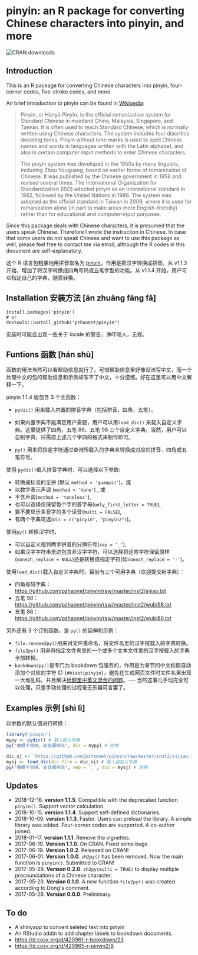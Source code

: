 # pinyin: an R package for converting Chinese characters into pinyin, and more


 ![CRAN downloads](http://cranlogs.r-pkg.org/badges/grand-total/pinyin)

## Introduction

This is an R package for converting Chinese characters into pinyin, four-corner codes, five-stroke codes, and more.



An brief introduction to pinyin can be found in [Wikipedia](https://en.wikipedia.org/wiki/Pinyin):

> Pinyin, or Hànyǔ Pīnyīn, is the official romanization system for Standard Chinese in mainland China, Malaysia, Singapore, and Taiwan. It is often used to teach Standard Chinese, which is normally written using Chinese characters. The system includes four diacritics denoting tones. Pinyin without tone marks is used to spell Chinese names and words in languages written with the Latin alphabet, and also in certain computer input methods to enter Chinese characters.
>
> The pinyin system was developed in the 1950s by many linguists, including Zhou Youguang, based on earlier forms of romanization of Chinese. It was published by the Chinese government in 1958 and revised several times. The International Organization for Standardization (ISO) adopted pinyin as an international standard in 1982, followed by the United Nations in 1986. The system was adopted as the official standard in Taiwan in 2009, where it is used for romanization alone (in part to make areas more English-friendly) rather than for educational and computer-input purposes.

Since this package deals with Chinese characters, it is presumed that the users speak Chinese. Therefore I wrote the instruction in Chinese. In case that some users do not speak Chinese and want to use this package as well, please feel free to contact me via email, although the R codes in this document are self-explanatory. 


这个 R 语言包粗暴地用拼音取名为 [pinyin](https://github.com/pzhaonet/pinyin/)，作用是把汉字转换成拼音。从 v1.1.3 开始，增加了将汉字转换成四角号码或五笔字型的功能。从 v1.1.4 开始，用户可以指定自己的字典，随意转换。


## Installation 安装方法 [ān zhuānɡ fānɡ fǎ]

```{r, eval=FALSE}
install.packages('pinyin')
# or
devtools::install_github("pzhaonet/pinyin")
```

安装时可能会出现一些关于 locale 的警告，净吓唬人，无视。

## Funtions 函数 [hán shù]

函数的用法当然可以看帮助信息就行了。可惜帮助信息里好像没法写中文，而一个处理中文的包的帮助信息和示例却写不了中文，十分遗憾。好在这里可以用中文解释一下。

pinyin 1.1.4 版包含 3 个主函数：

- `pydic()` 用来载入内置的拼音字典（包括拼音，四角，五笔）。

- 如果内置字典不能满足用户需要，用户可以用`load_dic()` 来载入自定义字典。这里提供了四角，五笔 86、五笔 98 三个自定义字典。当然，用户可以自制字典，只需按上述几个字典的格式来制作即可。

- `py()` 用来将指定字符通过查询所载入的字典来转换成对应的拼音、四角或五笔符号。



使用 `pydic()`载入拼音字典时，可以选择以下参数:

- 转换成标准的全拼 (默认 `method = 'quanpin'`)，或
- 以数字表示声调 (`method = 'tone'`) , 或
- 不含声调(`method = 'toneless'`),
- 也可以选择仅保留每个字的首字母(`only_first_letter = TRUE`),
- 要不要显示多音字的多个读音(`multi = FALSE`),
- 有两个字典可选(`dic = c("pinyin", "pinyin2")`)。



使用`py()` 转换汉字时，

- 可以自定义相邻两字拼音的分隔符号(`sep = '_'`),
- 如果汉字字符串里边包含非汉字字符，可以选择将这些字符保留原样(`nonezh_replace = NULL`)还是转换成指定字符(如`nonezh_replace = '-'`)。



使用`load_dic()`载入自定义字典时，目前有三个可用字典（欢迎提交新字典）：

- 四角号码字典：<https://github.com/pzhaonet/pinyin/raw/master/inst2/sijiao.txt>
- 五笔 98：<https://github.com/pzhaonet/pinyin/raw/master/inst2/wubi98.txt>
- 五笔 86：<https://github.com/pzhaonet/pinyin/raw/master/inst2/wubi86.txt>



另外还有 3 个订制函数，是 `py()` 的延伸和示例：

- `file.rename2py()`用来对文件重命名，将文件名里的汉字按载入的字典转换。
- `file2py()` 用来将指定文件夹里的一个或多个文本文件里的汉字按载入的字典全部转换。 
- `bookdown2py()`是专门为 bookdown 包服务的，作用是为章节的中文标题自动添加个对应的字符 ID `{#biaotipinyin}`，避免在生成网页文件时文件名里出现一大堆乱码，并且解决[标题里中英文混合的问题](https://disqus.com/home/discussion/yihui/_yihui_xie_679/#comment-3175332429)。--- 当然这事儿手动完全可以处理，只是手动处理的过程毫无乐趣可言罢了。


## Examples 示例 [shì lì]

以参数的默认值进行转换：

``` r
library('pinyin')
mypy <- pydic() # 载入默认字典
py("春眠不觉晓，处处闻啼鸟", dic = mypy) # 转换

dic_sj <- 'https://github.com/pzhaonet/pinyin/raw/master/inst2/sijiao.txt' #自定义字典链接
mysj <- load_dic(dic_file = dic_sj) # 载入自定义字典
py("春眠不觉晓，处处闻啼鸟", sep = '_', dic = mysj) # 转换
```



## Updates

- 2018-12-16. **version 1.1.5**. Compatible with the deprecated function `pinyin()`. Support vector calculation.
- 2018-10-15. **version 1.1.4**. Support self-defined dictionaries.
- 2018-10-09. **version 1.1.3**. Faster. Users can preload the library. A simple library was added. Four-corner codes are supported. A co-author joined.
- 2018-01-17. **version 1.1.1**. Remove the vignettes.
- 2017-06-19. **Version 1.1.0**. On CRAN. Fixed some bugs.
- 2017-06-19. **Version 1.0.2**. Released on CRAN!
- 2017-06-01. **Version 1.0.0**. `zh2py()` has been removed. Now the main function is `pinyin()`. Submitted to CRAN!
- 2017-05-29. **Version 0.2.0**. `zh2py(multi = TRUE)` to display multiple procounciations of a Chinese character.
- 2017-05-29. **Version 0.1.0**. A new function `file2py()` was created according to Dong's comment. 
- 2017-05-26. **Version 0.0.0**. Preliminary.

## To do

- A shinyapp to convert seleted text into pinyin
- An RStudio addin to add chapter labels to bookdown documents.
- https://d.cosx.org/d/420961-r-bookdown/23
- https://d.cosx.org/d/420965-r-pinyin2/9